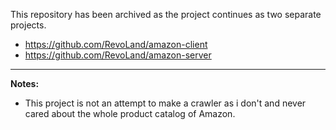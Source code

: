 This repository has been archived as the project continues as two separate projects.
- https://github.com/RevoLand/amazon-client
- https://github.com/RevoLand/amazon-server

---

**Notes:**

- This project is not an attempt to make a crawler as i don't and never cared about the whole product catalog of Amazon.
